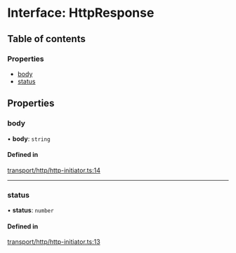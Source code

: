 # Interface: HttpResponse

## Table of contents

### Properties

- [body](HttpResponse.md#body)
- [status](HttpResponse.md#status)

## Properties

### body

• **body**: `string`

#### Defined in

[transport/http/http-initiator.ts:14](https://gitlab.com/i3-market/code/wp3/t3.2/i3m-wallet-monorepo/-/blob/54d228e/packages/wallet-protocol/src/ts/transport/http/http-initiator.ts#L14)

___

### status

• **status**: `number`

#### Defined in

[transport/http/http-initiator.ts:13](https://gitlab.com/i3-market/code/wp3/t3.2/i3m-wallet-monorepo/-/blob/54d228e/packages/wallet-protocol/src/ts/transport/http/http-initiator.ts#L13)
